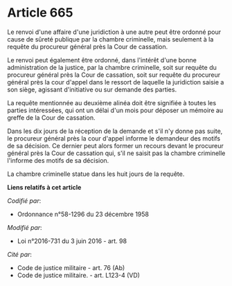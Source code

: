 # Article 665

Le renvoi d'une affaire d'une juridiction à une autre peut être ordonné pour cause de sûreté publique par la chambre
criminelle, mais seulement à la requête du procureur général près la Cour de cassation. 

Le renvoi peut également être ordonné, dans l'intérêt d'une bonne administration de la justice, par la chambre criminelle,
soit sur requête du procureur général près la Cour de cassation, soit sur requête du procureur général près la cour d'appel
dans le ressort de laquelle la juridiction saisie a son siège, agissant d'initiative ou sur demande des parties. 

La requête mentionnée au deuxième alinéa doit être signifiée à toutes les parties intéressées, qui ont un délai  d'un mois
pour déposer un mémoire au greffe de la Cour de cassation. 

Dans les dix jours de la réception de la demande et s'il n'y donne pas suite, le procureur général près la cour d'appel
informe le demandeur des motifs de sa décision. Ce dernier peut alors former un recours devant le procureur général près la
Cour de cassation qui, s'il ne saisit pas la chambre criminelle l'informe des motifs de sa décision. 

La chambre criminelle statue dans les huit jours de la requête.

**Liens relatifs à cet article**

_Codifié par_:

  - Ordonnance n°58-1296 du 23 décembre 1958

_Modifié par_:

  - Loi n°2016-731 du 3 juin 2016 - art. 98

_Cité par_:

  - Code de justice militaire - art. 76 (Ab)
  - Code de justice militaire. - art. L123-4 (VD)
